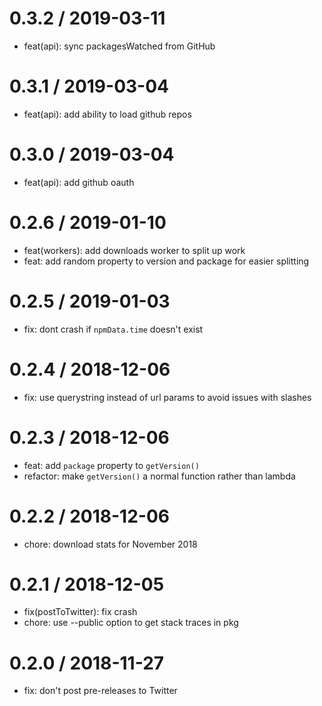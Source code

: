 0.3.2 / 2019-03-11
==================
 * feat(api): sync packagesWatched from GitHub

0.3.1 / 2019-03-04
==================
 * feat(api): add ability to load github repos

0.3.0 / 2019-03-04
==================
 * feat(api): add github oauth

0.2.6 / 2019-01-10
==================
 * feat(workers): add downloads worker to split up work
 * feat: add random property to version and package for easier splitting

0.2.5 / 2019-01-03
==================
 * fix: dont crash if `npmData.time` doesn't exist

0.2.4 / 2018-12-06
==================
 * fix: use querystring instead of url params to avoid issues with slashes

0.2.3 / 2018-12-06
==================
 * feat: add `package` property to `getVersion()`
 * refactor: make `getVersion()` a normal function rather than lambda

0.2.2 / 2018-12-06
==================
 * chore: download stats for November 2018

0.2.1 / 2018-12-05
==================
 * fix(postToTwitter): fix crash
 * chore: use --public option to get stack traces in pkg

0.2.0 / 2018-11-27
==================
 * fix: don't post pre-releases to Twitter
